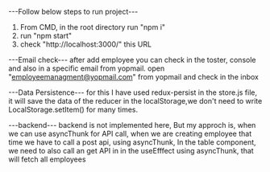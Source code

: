 ---Follow below steps to run project---
1. From CMD, in the root directory run "npm i"
2. run "npm start"
3. check "http://localhost:3000/" this URL

---Email check---
after add employee you can check in the toster, console and also in a specific email from yopmail.
open "employeemanagment@yopmail.com" from yopmail and check in the inbox 

---Data Persistence---
for this I have used redux-persist in the store.js file, 
it will save the data of the reducer in the localStorage,we don't need to write LocalStorage.setItem() for many times.

---backend---
backend is not implemented here, But my approch is,
when we can use asyncThunk for API call, 
when we are creating employee that time we have to call a post api, using asyncThunk, 
In the table component, we need to also call an get API in in the useEfffect using asyncThunk, that will fetch all employees 








